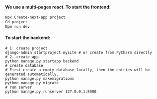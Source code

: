 #### We use a multi-pages react. To start the frontend:

```bash
Npx Create-next-app project
Cd project
Npm run dev
```

#### To start the backend:

```shell
# 1. create project
django-admin startproject mysite # or create from PyCharm directly
# 2. create app
python manage.py startapp backend
# create database
# First create a empty database locally, then the entries will be generated automatically.
python manage.py makemigrations
python manage.py migrate
# run server
python manage.py runserver 127.0.0.1:8000
```



